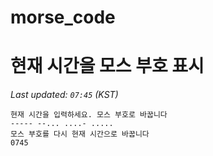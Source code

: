 # morse_code
# 현재 시간을 모스 부호 표시
<!-- MORSE_TIME_START -->
_Last updated: `07:45` (KST)_

```
현재 시간을 입력하세요. 모스 부호로 바꿉니다
----- --... ....- .....
모스 부호를 다시 현재 시간으로 바꿉니다
0745
```
<!-- MORSE_TIME_END -->
